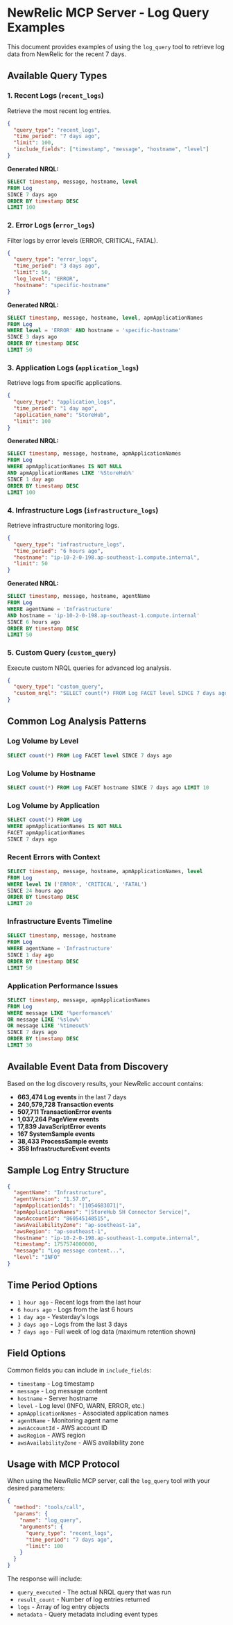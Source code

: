 # NewRelic MCP Server - Log Query Examples

This document provides examples of using the `log_query` tool to retrieve log data from NewRelic for the recent 7 days.

## Available Query Types

### 1. Recent Logs (`recent_logs`)
Retrieve the most recent log entries.

```json
{
  "query_type": "recent_logs",
  "time_period": "7 days ago",
  "limit": 100,
  "include_fields": ["timestamp", "message", "hostname", "level"]
}
```

**Generated NRQL:**
```sql
SELECT timestamp, message, hostname, level 
FROM Log 
SINCE 7 days ago 
ORDER BY timestamp DESC 
LIMIT 100
```

### 2. Error Logs (`error_logs`)
Filter logs by error levels (ERROR, CRITICAL, FATAL).

```json
{
  "query_type": "error_logs",
  "time_period": "3 days ago",
  "limit": 50,
  "log_level": "ERROR",
  "hostname": "specific-hostname"
}
```

**Generated NRQL:**
```sql
SELECT timestamp, message, hostname, level, apmApplicationNames 
FROM Log 
WHERE level = 'ERROR' AND hostname = 'specific-hostname'
SINCE 3 days ago 
ORDER BY timestamp DESC 
LIMIT 50
```

### 3. Application Logs (`application_logs`)
Retrieve logs from specific applications.

```json
{
  "query_type": "application_logs",
  "time_period": "1 day ago",
  "application_name": "StoreHub",
  "limit": 100
}
```

**Generated NRQL:**
```sql
SELECT timestamp, message, hostname, apmApplicationNames 
FROM Log 
WHERE apmApplicationNames IS NOT NULL 
AND apmApplicationNames LIKE '%StoreHub%'
SINCE 1 day ago 
ORDER BY timestamp DESC 
LIMIT 100
```

### 4. Infrastructure Logs (`infrastructure_logs`)
Retrieve infrastructure monitoring logs.

```json
{
  "query_type": "infrastructure_logs",
  "time_period": "6 hours ago",
  "hostname": "ip-10-2-0-198.ap-southeast-1.compute.internal",
  "limit": 50
}
```

**Generated NRQL:**
```sql
SELECT timestamp, message, hostname, agentName 
FROM Log 
WHERE agentName = 'Infrastructure' 
AND hostname = 'ip-10-2-0-198.ap-southeast-1.compute.internal'
SINCE 6 hours ago 
ORDER BY timestamp DESC 
LIMIT 50
```

### 5. Custom Query (`custom_query`)
Execute custom NRQL queries for advanced log analysis.

```json
{
  "query_type": "custom_query",
  "custom_nrql": "SELECT count(*) FROM Log FACET level SINCE 7 days ago"
}
```

## Common Log Analysis Patterns

### Log Volume by Level
```sql
SELECT count(*) FROM Log FACET level SINCE 7 days ago
```

### Log Volume by Hostname
```sql
SELECT count(*) FROM Log FACET hostname SINCE 7 days ago LIMIT 10
```

### Log Volume by Application
```sql
SELECT count(*) FROM Log 
WHERE apmApplicationNames IS NOT NULL 
FACET apmApplicationNames 
SINCE 7 days ago
```

### Recent Errors with Context
```sql
SELECT timestamp, message, hostname, apmApplicationNames, level
FROM Log 
WHERE level IN ('ERROR', 'CRITICAL', 'FATAL')
SINCE 24 hours ago 
ORDER BY timestamp DESC 
LIMIT 20
```

### Infrastructure Events Timeline
```sql
SELECT timestamp, message, hostname
FROM Log 
WHERE agentName = 'Infrastructure'
SINCE 1 day ago 
ORDER BY timestamp DESC 
LIMIT 50
```

### Application Performance Issues
```sql
SELECT timestamp, message, apmApplicationNames
FROM Log 
WHERE message LIKE '%performance%' 
OR message LIKE '%slow%'
OR message LIKE '%timeout%'
SINCE 7 days ago 
ORDER BY timestamp DESC 
LIMIT 30
```

## Available Event Data from Discovery

Based on the log discovery results, your NewRelic account contains:

- **663,474 Log events** in the last 7 days
- **240,579,728 Transaction events** 
- **507,711 TransactionError events**
- **1,037,264 PageView events**
- **17,839 JavaScriptError events**
- **167 SystemSample events**
- **38,433 ProcessSample events**
- **358 InfrastructureEvent events**

## Sample Log Entry Structure

```json
{
  "agentName": "Infrastructure",
  "agentVersion": "1.57.0",
  "apmApplicationIds": "|1054683071|",
  "apmApplicationNames": "|StoreHub SH Connector Service|",
  "awsAccountId": "860545148515",
  "awsAvailabilityZone": "ap-southeast-1a",
  "awsRegion": "ap-southeast-1",
  "hostname": "ip-10-2-0-198.ap-southeast-1.compute.internal",
  "timestamp": 1757574000000,
  "message": "Log message content...",
  "level": "INFO"
}
```

## Time Period Options

- `1 hour ago` - Recent logs from the last hour
- `6 hours ago` - Logs from the last 6 hours  
- `1 day ago` - Yesterday's logs
- `3 days ago` - Logs from the last 3 days
- `7 days ago` - Full week of log data (maximum retention shown)

## Field Options

Common fields you can include in `include_fields`:
- `timestamp` - Log timestamp
- `message` - Log message content
- `hostname` - Server hostname
- `level` - Log level (INFO, WARN, ERROR, etc.)
- `apmApplicationNames` - Associated application names
- `agentName` - Monitoring agent name
- `awsAccountId` - AWS account ID
- `awsRegion` - AWS region
- `awsAvailabilityZone` - AWS availability zone

## Usage with MCP Protocol

When using the NewRelic MCP server, call the `log_query` tool with your desired parameters:

```json
{
  "method": "tools/call",
  "params": {
    "name": "log_query",
    "arguments": {
      "query_type": "recent_logs",
      "time_period": "7 days ago",
      "limit": 100
    }
  }
}
```

The response will include:
- `query_executed` - The actual NRQL query that was run
- `result_count` - Number of log entries returned
- `logs` - Array of log entry objects
- `metadata` - Query metadata including event types